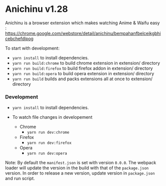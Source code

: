# Anichinu v1.28
Anichinu is a browser extension which makes watching Anime & Waifu easy : https://chrome.google.com/webstore/detail/anichinu/bempahanfbelceikgbhicebchefdlpog 

To start with development:

- `yarn install` to install dependencies.
- `yarn run build:chrome` to build chrome extension in extension/ directory
- `yarn run build:firefox` to build firefox addon in extension/ directory
- `yarn run build:opera` to build opera extension in extension/ directory
- `yarn run build` builds and packs extensions all at once to extension/ directory

### Development

- `yarn install` to install dependencies.
- To watch file changes in developement

  - Chrome
    - `yarn run dev:chrome`
  - Firefox
    - `yarn run dev:firefox`
  - Opera
    - `yarn run dev:opera`

Note: By default the `manifest.json` is set with version `0.0.0`. The webpack loader will update the version in the build with that of the `package.json` version. In order to release a new version, update version in `package.json` and run script.
